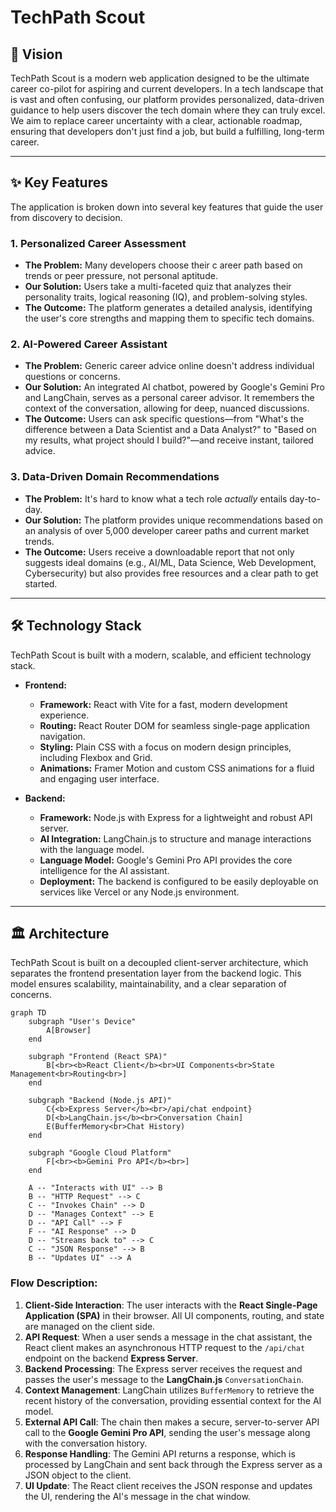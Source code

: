 # TechPath Scout

## 🚀 Vision

TechPath Scout is a modern web application designed to be the ultimate career co-pilot for aspiring and current developers. In a tech landscape that is vast and often confusing, our platform provides personalized, data-driven guidance to help users discover the tech domain where they can truly excel. We aim to replace career uncertainty with a clear, actionable roadmap, ensuring that developers don't just find a job, but build a fulfilling, long-term career.

---

## ✨ Key Features

The application is broken down into several key features that guide the user from discovery to decision.

### 1. **Personalized Career Assessment**
- **The Problem:** Many developers choose their c
areer path based on trends or peer pressure, not personal aptitude.
- **Our Solution:** Users take a multi-faceted quiz that analyzes their personality traits, logical reasoning (IQ), and problem-solving styles.
- **The Outcome:** The platform generates a detailed analysis, identifying the user's core strengths and mapping them to specific tech domains.

### 2. **AI-Powered Career Assistant**
- **The Problem:** Generic career advice online doesn't address individual questions or concerns.
- **Our Solution:** An integrated AI chatbot, powered by Google's Gemini Pro and LangChain, serves as a personal career advisor. It remembers the context of the conversation, allowing for deep, nuanced discussions.
- **The Outcome:** Users can ask specific questions—from "What's the difference between a Data Scientist and a Data Analyst?" to "Based on my results, what project should I build?"—and receive instant, tailored advice.

### 3. **Data-Driven Domain Recommendations**
- **The Problem:** It's hard to know what a tech role *actually* entails day-to-day.
- **Our Solution:** The platform provides unique recommendations based on an analysis of over 5,000 developer career paths and current market trends.
- **The Outcome:** Users receive a downloadable report that not only suggests ideal domains (e.g., AI/ML, Data Science, Web Development, Cybersecurity) but also provides free resources and a clear path to get started.

---

## 🛠️ Technology Stack

TechPath Scout is built with a modern, scalable, and efficient technology stack.

-   **Frontend:**
    -   **Framework:** React with Vite for a fast, modern development experience.
    -   **Routing:** React Router DOM for seamless single-page application navigation.
    -   **Styling:** Plain CSS with a focus on modern design principles, including Flexbox and Grid.
    -   **Animations:** Framer Motion and custom CSS animations for a fluid and engaging user interface.

-   **Backend:**
    -   **Framework:** Node.js with Express for a lightweight and robust API server.
    -   **AI Integration:** LangChain.js to structure and manage interactions with the language model.
    -   **Language Model:** Google's Gemini Pro API provides the core intelligence for the AI assistant.
    -   **Deployment:** The backend is configured to be easily deployable on services like Vercel or any Node.js environment.

---

## 🏛️ Architecture

TechPath Scout is built on a decoupled client-server architecture, which separates the frontend presentation layer from the backend logic. This model ensures scalability, maintainability, and a clear separation of concerns.

```mermaid
graph TD
    subgraph "User's Device"
        A[Browser]
    end

    subgraph "Frontend (React SPA)"
        B[<br><b>React Client</b><br>UI Components<br>State Management<br>Routing<br>]
    end

    subgraph "Backend (Node.js API)"
        C{<b>Express Server</b><br>/api/chat endpoint}
        D[<b>LangChain.js</b><br>Conversation Chain]
        E(BufferMemory<br>Chat History)
    end

    subgraph "Google Cloud Platform"
        F[<br><b>Gemini Pro API</b><br>]
    end

    A -- "Interacts with UI" --> B
    B -- "HTTP Request" --> C
    C -- "Invokes Chain" --> D
    D -- "Manages Context" --> E
    D -- "API Call" --> F
    F -- "AI Response" --> D
    D -- "Streams back to" --> C
    C -- "JSON Response" --> B
    B -- "Updates UI" --> A
```

### Flow Description:

1.  **Client-Side Interaction**: The user interacts with the **React Single-Page Application (SPA)** in their browser. All UI components, routing, and state are managed on the client side.
2.  **API Request**: When a user sends a message in the chat assistant, the React client makes an asynchronous HTTP request to the `/api/chat` endpoint on the backend **Express Server**.
3.  **Backend Processing**: The Express server receives the request and passes the user's message to the **LangChain.js** `ConversationChain`.
4.  **Context Management**: LangChain utilizes `BufferMemory` to retrieve the recent history of the conversation, providing essential context for the AI model.
5.  **External API Call**: The chain then makes a secure, server-to-server API call to the **Google Gemini Pro API**, sending the user's message along with the conversation history.
6.  **Response Handling**: The Gemini API returns a response, which is processed by LangChain and sent back through the Express server as a JSON object to the client.
7.  **UI Update**: The React client receives the JSON response and updates the UI, rendering the AI's message in the chat window.
